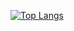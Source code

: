 [![Top Langs](https://github-readme-stats.vercel.app/api/top-langs/?username=yoraghav&layout=compact&theme=dark)](https://github.com/yoraghav/github-readme-stats)
